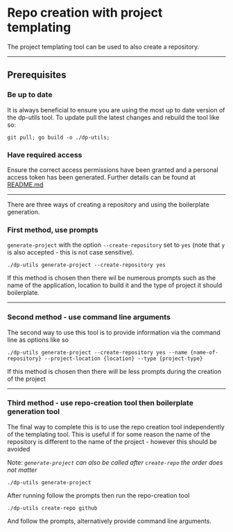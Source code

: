 # Repo creation with project templating
The project templating tool can be used to also create a repository.
____
## Prerequisites
### Be up to date
It is always beneficial to ensure you are using the most up to date version of the dp-utils tool. 
To update pull the latest changes and rebuild the tool like so:
```shell script
git pull; go build -o ./dp-utils; 
```

### Have required access
Ensure the correct access permissions have been granted and a personal access token has been generated.
Further details can be found at [README.md](../repository-creation/README.md)
____
There are three ways of creating a repository and using the boilerplate generation. 
### First method, use prompts 
`generate-project` with the option `--create-repository` set to `yes` 
(note that `y` is also accepted - this is not case sensitive).

```shell script
./dp-utils generate-project --create-repository yes
``` 
If this method is chosen then there wil be numerous prompts such as the name of the application, 
location to build it and the type of project it should boilerplate.
____
### Second method - use command line arguments
The second way to use this tool is to provide information via the command line as options like so
```shell script
./dp-utils generate-project --create-repository yes --name {name-of-repository} --project-location {location} --type {project-type}
```
If this method is chosen then there will be less prompts during the creation of the project
____
### Third method - use repo-creation tool then boilerplate generation tool
The final way to complete this is to use the repo creation tool independently of the templating tool.
This is useful if for some reason the name of the repository is different to the name of the 
project - however this should be avoided

Note: _`generate-project` can also be called after `create-repo` the order does not matter_ 
```shell script
./dp-utils generate-project
```

After running follow the prompts then run the repo-creation tool
```shell script
./dp-utils create-repo github
```
And follow the prompts, alternatively provide command line arguments.